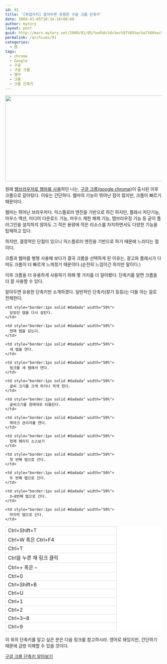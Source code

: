 ```yaml
---
id: 91
title: '[파업지지] 알아두면 유용한 구글 크롬 단축키'
date: 2009-01-05T10:34:16+00:00
author: mytory
layout: post
guid: http://marx.mytory.net/2009/01/05/%ed%8c%8c%ec%97%85%ec%a7%80%ec%a7%80-%ec%95%8c%ec%95%84%eb%91%90%eb%a9%b4-%ec%9c%a0%ec%9a%a9%ed%95%9c-%ea%b5%ac%ea%b8%80-%ed%81%ac%eb%a1%ac-%eb%8b%a8%ec%b6%95%ed%82%a4/
permalink: /archives/91
categories:
  - 웹
tags:
  - chrome
  - Google
  - 구글
  - 구글 크롬
  - 웹마
  - 크롬
  - 크롬 단축키
---
```

<img src="http://marx.mytory.net/wp-content/uploads/1/4961e215d85d9CW.jpg" class="aligncenter" width="540" height="276" alt="" filename="chrome-shortcut.jpg" filemime="" />

원래 <a href="http://www.mdiwebma.com/webma2/main/" target="_blank" title="[http://www.mdiwebma.com/webma2/main/]로 이동합니다.">웹브라우저로 웹마를 사용</a>하던 나는, <a href="http://www.google.com/chrome/?hl=ko" target="_blank" title="[http://www.google.com/chrome/?hl=ko]로 이동합니다.">구글 크롬(google chrome)</a>이 출시된 이후 크롬으로 갈아탔다. 이유는 간단하다. 웹마의 기능이 뛰어난 점이 많지만, 크롬이 빠르기 때문이다.

웹마는 뛰어난 브라우저다. 익스플로러 엔진을 기반으로 하긴 하지만, 플래시 차단기능, 마우스 액션, 미디어 다운로드 기능, 마우스 제한 해제 기능, 탭브라우징 기능 등 굳이 플러그인을 설치하지 않아도 그 작은 용량에 작은 리소스를 차지하면서도 다양한 기능을 탑재하고 있다.

하지만, 결정적인 단점이 있으니 익스플로러 엔진을 기반으로 하기 때문에 느리다는 점이다.

크롬과 웹마를 병행 사용해 보다가 결국 크롬을 선택하게 된 이유는, 광고와 플래시가 다 떠도 크롬이 더 빠르게 느껴졌기 때문이다.(순전히 느낌이긴 하지만 말이다.)

이후 크롬을 더 유용하게 사용하기 위해 몇 가지를 더 알아봤다. 단축키를 알면 크롬을 더 잘 사용할 수 있다.

알아두면 유용한 단축키만 소개하겠다. 일반적인 단축키(찾기 등등)는 다들 아는 걸로 전제한다.

<table width="600" bgcolor="#ffffff" style="border-collapse:collapse" cellpadding="1" cellspacing="1">
  <tr>
    <td style="border:1px solid #dadada" width="50%">
      Ctrl+Shift+T
    </td>
    
    <td style="border:1px solid #dadada" width="50%">
      닫았던 탭을 다시 살린다.
    </td>
  </tr>
  
  <tr>
    <td style="border:1px solid #dadada" width="50%">
      Ctrl+W 혹은 Ctrl+F4
    </td>
    
    <td style="border:1px solid #dadada" width="50%">
      현재 탭을 닫는다.
    </td>
  </tr>
  
  <tr>
    <td style="border:1px solid #dadada" width="50%">
      Ctrl+T
    </td>
    
    <td style="border:1px solid #dadada" width="50%">
      새 탭을 연다.
    </td>
  </tr>
  
  <tr>
    <td style="border:1px solid #dadada" width="50%">
      Ctrl을 누른 채 링크 클릭
    </td>
    
    <td style="border:1px solid #dadada" width="50%">
      링크를 새 탭에서 연다.
    </td>
  </tr>
  
  <tr>
    <td style="border:1px solid #dadada" width="50%">
      Ctrl++ 혹은 &#8211;
    </td>
    
    <td style="border:1px solid #dadada" width="50%">
      글씨 크기를 크게 하거나 작게 한다.
    </td>
  </tr>
  
  <tr>
    <td style="border:1px solid #dadada" width="50%">
      Ctrl+0
    </td>
    
    <td style="border:1px solid #dadada" width="50%">
      글씨크기를 원래대로 되돌린다.
    </td>
  </tr>
  
  <tr>
    <td style="border:1px solid #dadada" width="50%">
      Ctrl+Shift+B
    </td>
    
    <td style="border:1px solid #dadada" width="50%">
      북마크 관리자를 연다.
    </td>
  </tr>
  
  <tr>
    <td style="border:1px solid #dadada" width="50%">
      Ctrl+U
    </td>
    
    <td style="border:1px solid #dadada" width="50%">
      현재 페이지 소스보기
    </td>
  </tr>
  
  <tr>
    <td style="border:1px solid #dadada" width="50%">
      Ctrl+1
    </td>
    
    <td style="border:1px solid #dadada" width="50%">
      첫 번째 탭으로 간다.
    </td>
  </tr>
  
  <tr>
    <td style="border:1px solid #dadada" width="50%">
      Ctrl+2
    </td>
    
    <td style="border:1px solid #dadada" width="50%">
      두 번째 탭으로 간다.
    </td>
  </tr>
  
  <tr>
    <td style="border:1px solid #dadada" width="50%">
      Ctrl+3~8
    </td>
    
    <td style="border:1px solid #dadada" width="50%">
      3~8번째 탭으로 간다.
    </td>
  </tr>
  
  <tr>
    <td style="border:1px solid #dadada" width="50%">
      Ctrl+9
    </td>
    
    <td style="border:1px solid #dadada" width="50%">
      마지막 탭으로 간다.
    </td>
  </tr>
</table>

이 외의 단축키를 알고 싶은 분은 다음 링크를 참고하시라. 영어로 돼있지만, 간단하기 때문에 금방 이해할 수 있을 것이다.

<p class="link">
  <a href="http://www.google.com/support/chrome/bin/answer.py?answer=95743&ctx=sibling" target="_blank" title="[http://www.google.com/support/chrome/bin/answer.py?answer=95743&ctx=sibling]로 이동합니다.">구글 크롬 단축키 알아보기</a>
</p>